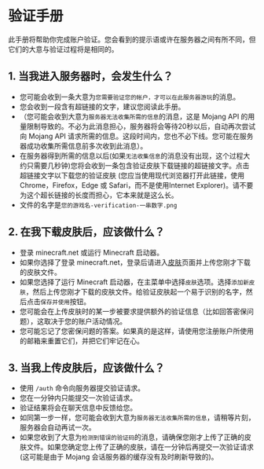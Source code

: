 # 验证手册
此手册将帮助你完成账户验证。您会看到的提示语或许在服务器之间有所不同，但它们的大意与验证过程将是相同的。

## 1. 当我进入服务器时，会发生什么？

+ 您可能会收到一条大意为`您需要验证您的帐户，才可以在此服务器游玩`的消息。
+ 您会收到一段含有超链接的文字，建议您阅读此手册。
+ （您可能会收到大意为`服务器无法收集所需的信息`的消息，这是 Mojang API 的用量限制导致的。不必为此消息担心，服务器将会等待20秒以后，自动再次尝试向 Mojang API 请求所需的信息。这段时间内，您也不必下线。您可能在服务器成功收集所需信息前多次收到此消息）。
+ 在服务器得到所需的信息以后(如果`无法收集信息`的消息没有出现，这个过程大约只需要几秒钟)您将会收到一条包含验证皮肤下载链接的超链接文字。点击超链接文字以下载您的验证皮肤 (您应当使用现代浏览器打开此链接，使用 Chrome，Firefox，Edge 或 Safari，而不是使用Internet Explorer)。请不要为这个超长链接的长度而担心，它本来就是这么长。
+ 文件的名字是`您的游戏名-verification-一串数字.png`

## 2. 在我下载皮肤后，应该做什么？

+ 登录 minecraft.net 或运行 Minecraft 启动器。
+ 如果你选择了登录 minecraft.net，登录后请进入[皮肤](https://my.minecraft.net/zh-hans/profile/skin)页面并上传您刚才下载的皮肤文件。
+ 如果您选择了运行 Minecraft 启动器，在主菜单中选择`皮肤`选项。选择`添加新皮肤`，然后上传您刚才下载的皮肤文件。给验证皮肤起一个易于识别的名字，然后点击`保存并使用`按钮。
+ 您可能会在上传皮肤时的某一步被要求提供额外的验证信息（比如回答密保问题），这取决于您的账户活动情况。
+ 您可能忘记了您密保问题的答案。如果真的是这样，请使用您注册账户所使用的邮箱来重置它们，并把它们牢记在心。

## 3. 当我上传皮肤后，应该做什么？

+ 使用 `/auth` 命令向服务器提交验证请求。
+ 您在一分钟内只能提交一次验证请求。
+ 验证结果将会在聊天信息中反馈给您。
+ 如同第一步一样，您可能会收到大意为`服务器无法收集所需的信息`，请稍等片刻，服务器会自动再试一次。
+ 如果您收到了大意为`检测到错误的验证码`的消息，请确保您刚才上传了正确的皮肤文件。如果您确定您上传了正确的皮肤，请在一分钟后再提交一次验证请求(这可能是由于 Mojang 会话服务器的缓存没有及时刷新导致的)。
